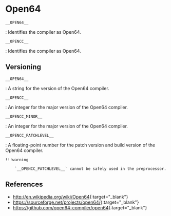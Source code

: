 # Open64

`__OPEN64__`

:   Identifies the compiler as Open64.

`__OPENCC__`

:   Identifies the compiler as Open64.

## Versioning

`__OPEN64__`

:   A string for the version of the Open64 compiler.

`__OPENCC__`

:   An integer for the major version of the Open64 compiler.

`__OPENCC_MINOR__`

:   An integer for the major version of the Open64 compiler.

`__OPENCC_PATCHLEVEL__`

:   A floating-point number for the patch version and build version of the Open64 compiler.

    !!!warning

        `__OPENCC_PATCHLEVEL__` cannot be safely used in the preprocessor.

## References

- <http://en.wikipedia.org/wiki/Open64>{:target="_blank"}
- <https://sourceforge.net/projects/open64/>{:target="_blank"}
- <https://github.com/open64-compiler/open64>{:target="_blank"}
